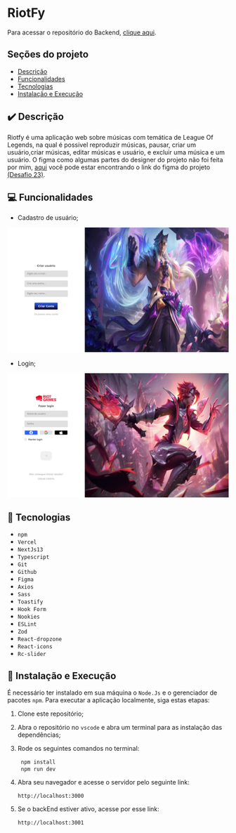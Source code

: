 # RiotFy

Para acessar o repositório do Backend, <a href="https://github.com/RichardLimaDxD/RiotFy" target="_blank">clique aqui</a>.

## Seções do projeto

- [Descrição](#✔️-descrição)
- [Funcionalidades](#💻-funcionalidades)
- [Tecnologias](#🔨-tecnologias)
- [Instalação e Execução](#🚀-instalação-e-execução)

## ✔️ Descrição

Riotfy é uma aplicação web sobre músicas com temática de League Of Legends, na qual é possivel reproduzir músicas, pausar, criar um usuário,criar músicas, editar músicas e usuário, e excluir uma música e um usuário.
O figma como algumas partes do designer do projeto não foi feita por mim, <a href="https://www.figma.com/file/ncArmqcunPAxj6t8TMl6uR/Desafios---Codel%C3%A2ndia-(Copy)?type=design&node-id=80254-762&mode=design&t=1nGV82Y291rVWMrK-0" target="_blank">aqui</a> você pode estar encontrando o link do figma do projeto <a href="https://www.figma.com/file/ncArmqcunPAxj6t8TMl6uR/Desafios---Codel%C3%A2ndia-(Copy)?type=design&node-id=80254-762&mode=design&t=1nGV82Y291rVWMrK-0" target="_blank">(Desafio 23)</a>.

## 💻 Funcionalidades

- Cadastro de usuário;

<img src="./src/assets/readme/register.png" alt="register">

- Login;

<img src="./src/assets/readme/login.png" alt="login">

## 🔨 Tecnologias

- `npm`
- `Vercel`
- `NextJs13`
- `Typescript`
- `Git`
- `Github`
- `Figma`
- `Axios`
- `Sass`
- `Toastify`
- `Hook Form`
- `Nookies`
- `ESLint`
- `Zod`
- `React-dropzone`
- `React-icons`
- `Rc-slider`

## 🚀 Instalação e Execução

É necessário ter instalado em sua máquina o `Node.Js` e o gerenciador de pacotes `npm`.
Para executar a aplicação localmente, siga estas etapas:

1.  Clone este repositório;
2.  Abra o repositório no `vscode` e abra um terminal para as instalação das dependências;
3.  Rode os seguintes comandos no terminal:

         npm install
         npm run dev

4.  Abra seu navegador e acesse o servidor pelo seguinte link:

        http://localhost:3000

5.  Se o backEnd estiver ativo, acesse por esse link:

        http://localhost:3001

